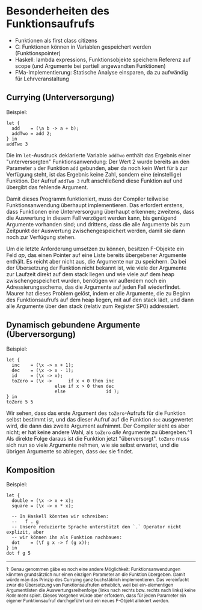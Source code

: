 # Besonderheiten des Funktionsaufrufs

- Funktionen als first class citizens
- C: Funktionen können in Variablen gespeichert werden (Funktionspointer)
- Haskell: lambda expressions, Funktionsobjekte speichern Referenz auf scope (und Argumente bei partiell angewandten Funktionen)
- FMa-Implementierung: Statische Analyse einsparen, da zu aufwändig für Lehrveranstaltung

## Currying (Unterversorgung)

Beispiel:
```
let {
  add    = (\a b -> a + b);
  addTwo = add 2;
} in
addTwo 3
```

Die im `let`-Ausdruck deklarierte Variable `addTwo` enthält das Ergebnis einer "unterversorgten" Funktionsanwendung:
Der Wert 2 wurde bereits an den Parameter `a` der Funktion `add` gebunden, aber da noch kein Wert für `b` zur Verfügung steht, ist das Ergebnis keine Zahl, sondern eine (einstellige) Funktion.
Der Aufruf `addTwo 3` ruft anschließend diese Funktion auf und übergibt das fehlende Argument.

Damit dieses Programm funktioniert, muss der Compiler teilweise Funktionsanwendung überhaupt implementieren.
Das erfordert erstens, dass Funktionen eine Unterversorgung überhaupt erkennen;
zweitens, dass die Auswertung in diesem Fall verzögert werden kann, bis genügend Argumente vorhanden sind;
und drittens, dass die alle Argumente bis zum Zeitpunkt der Auswertung zwischengespeichert werden, damit sie dann noch zur Verfügung stehen.

Um die letzte Anforderung umsetzen zu können, besitzen F-Objekte ein Feld _ap_, das einen Pointer auf eine Liste bereits übergebener Argumente enthält.
Es reicht aber nicht aus, die Argumente nur zu speichern.
Da bei der Übersetzung der Funktion nicht bekannt ist, wie viele der Argumente zur Laufzeit direkt auf dem stack liegen und wie viele auf dem heap zwischengespeichert wurden, benötigen wir außerdem noch ein Adressierungsschema, das die Argumente auf jeden Fall wiederfindet.
Maurer hat dieses Problem gelöst, indem er alle Argumente, die zu Beginn des Funktionsaufrufs auf dem heap liegen, mit auf den stack lädt, und dann alle Argumente über den stack (relativ zum Register SP0) addressiert.

## Dynamisch gebundene Argumente (Überversorgung)

Beispiel:
```
let {
  inc    = (\x -> x + 1);
  dec    = (\x -> x - 1);
  id     = (\x -> x);
  toZero = (\x ->      if x < 0 then inc
                  else if x > 0 then dec
                  else               id );
} in
toZero 5 5
```

Wir sehen, dass das erste Argument des `toZero`-Aufrufs für die Funktion selbst bestimmt ist, und das dieser Aufruf auf die Funktion `dec` ausgewertet wird, die dann das zweite Argument aufnimmt.
Der Compiler sieht es aber nicht;
er hat keine andere Wahl, als `toZero` _alle_ Argumente zu übergeben.^1
Als direkte Folge daraus ist die Funktion jetzt "überversorgt".
`toZero` muss sich nun so viele Argumente nehmen, wie sie selbst erwartet, und die übrigen Argumente so ablegen, dass `dec` sie findet.

## Komposition

Beispiel:
```
let {
  double = (\x -> x + x);
  square = (\x -> x * x);

  -- In Haskell könnten wir schreiben:
  --   f . g
  -- Unsere reduzierte Sprache unterstützt den `.` Operator nicht explizit, aber
  -- wir können ihn als Funktion nachbauen:
  dot    = (\f g x -> f (g x));
} in
dot f g 5
```

----------

<sup>
1: Genau genommen gäbe es noch eine andere Möglichkeit:
Funktionsanwendungen könnten grundsätzlich nur einen einzigen Parameter an die Funktion übergeben.
Damit würde man das Prinzip des Currying ganz buchstäblich implementieren.
Das vereinfacht zwar die Übersetzung von Funktionsaufrufen erheblich, weil bei ein-elementigen Argumentlisten die Auswertungsreihenfolge (links nach rechts bzw. rechts nach links) keine Rolle mehr spielt.
Dieses Vorgehen würde aber erfordern, dass für jeden Parameter ein eigener Funktionsaufruf durchgeführt und ein neues F-Objekt allokiert werden.
</sup>
